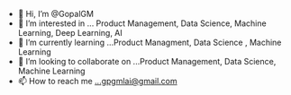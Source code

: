 - 👋 Hi, I’m @GopalGM
- 👀 I’m interested in ...  Product Management, Data Science, Machine Learning, Deep Learning, AI
- 🌱 I’m currently learning ...Product Managment, Data Science , Machine Learning
- 💞️ I’m looking to collaborate on ...Product Management, Data Science, Machine Learning
- 📫 How to reach me ...gpgmlai@gmail.com

<!---
GopalGM/GopalGM is a ✨ special ✨ repository because its `README.md` (this file) appears on your GitHub profile.
You can click the Preview link to take a look at your changes.
--->
